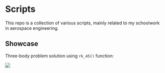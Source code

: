 # Scripts

This repo is a collection of various scripts, mainly related to my schoolwork in aerospace engineering.

## Showcase
Three-body problem solution using `rk_45()` function:

![](images\animation1.gif)